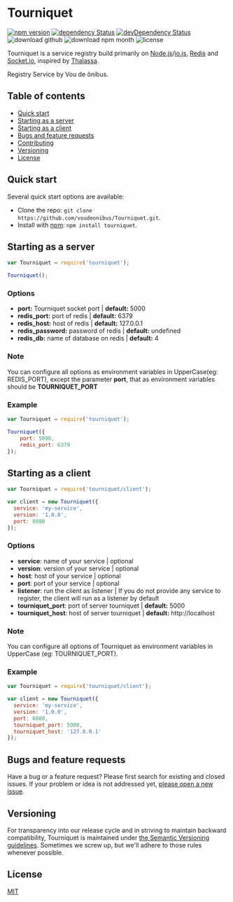 # Tourniquet

[![npm version](https://img.shields.io/npm/v/tourniquet.svg?style=flat)](https://www.npmjs.com/package/tourniquet)
[![dependency Status](https://img.shields.io/david/voudeonibus/tourniquet.svg?style=flat)](https://david-dm.org/voudeonibus/tourniquet#info=dependencies)
[![devDependency Status](https://img.shields.io/david/dev/voudeonibus/tourniquet.svg?style=flat)](https://david-dm.org/voudeonibus/tourniquet#info=devDependencies)
![download github](https://img.shields.io/github/downloads/voudeonibus/Tourniquet/latest/total.svg)
![download npm month](https://img.shields.io/npm/dm/tourniquet.svg)
![license](https://img.shields.io/npm/l/tourniquet.svg)

Tourniquet is a service registry build primarily on [Node.js](http://nodejs.org/)/[io.js](https://iojs.org/en/index.html), [Redis](http://redis.io/) and [Socket.io](https://github.com/Automattic/socket.io), inspired by [Thalassa](https://github.com/PearsonEducation/thalassa).

Registry Service by Vou de ônibus.

## Table of contents

- [Quick start](#quick-start)
- [Starting as a server](#starting-as-a-server)
- [Starting as a client](#starting-as-a-client)
- [Bugs and feature requests](#bugs-and-feature-requests)
- [Contributing](#contributing)
- [Versioning](#versioning)
- [License](#license)

## Quick start

Several quick start options are available:

- Clone the repo: `git clone https://github.com/voudeonibus/Tourniquet.git`.
- Install with [npm](https://www.npmjs.com): `npm install tourniquet`.

## Starting as a server

```javascript
var Tourniquet = require('tourniquet');

Tourniquet();
```

### Options

- **port:** Tourniquet socket port | **default:** 5000
- **redis_port:** port of redis | **default:** 6379
- **redis_host:** host of redis | **default:** 127.0.0.1
- **redis_password:** password of redis | **default:** undefined
- **redis_db:** name of database on redis | **default:** 4

### Note

You can configure all options as environment variables in UpperCase(eg: REDIS_PORT), except the parameter **port**, that as environment variables
should be **TOURNIQUET_PORT**

### Example

```javascript
var Tourniquet = require('tourniquet');

Tourniquet({
    port: 5000,
    redis_port: 6379
});
```
## Starting as a client

```javascript
var Tourniquet = require('tourniquet/client');

var client = new Tourniquet({
  service: 'my-service',
  version: '1.0.0',
  port: 8080
});

```

### Options

- **service**: name of your service | optional
- **version**: version of your service | optional
- **host**: host of your service | optional
- **port**: port of your service | optional
- **listener**: run the client as listener | If you do not provide any service to register, the client will run as a listener by default
- **tourniquet_port**: port of server tourniquet | **default:** 5000
- **tourniquet_host**: host of server tourniquet | **default:** http://localhost

### Note

You can configure all options of Tourniquet as environment variables in UpperCase (eg: TOURNIQUET_PORT).

### Example

```javascript
var Tourniquet = require('tourniquet/client');

var client = new Tourniquet({
  service: 'my-service',
  version: '1.0.0',
  port: 8080,
  tourniquet_port: 5000,
  tourniquet_host: '127.0.0.1'
});

```

## Bugs and feature requests

Have a bug or a feature request? Please first search for existing and closed issues. If your problem or idea is not addressed yet, [please open a new issue](https://github.com/voudeonibus/Tourniquet/issues/new).

## Versioning

For transparency into our release cycle and in striving to maintain backward compatibility, Tourniquet is maintained under [the Semantic Versioning guidelines](http://semver.org/). Sometimes we screw up, but we'll adhere to those rules whenever possible.

## License

[MIT](https://github.com/voudeonibus/Tourniquet/blob/master/LICENSE)
